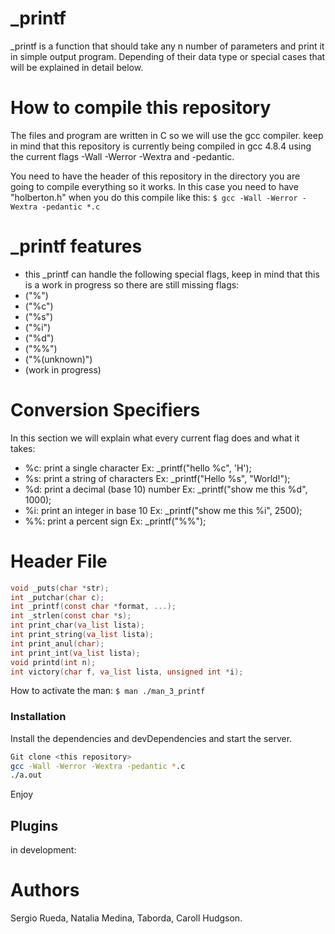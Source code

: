 # _printf


_printf is a function that should take any n number of parameters and print it in simple output program. Depending of their data type or special cases that will be explained in detail below. 

# How to compile this repository
The files  and program are written in C so we will use the gcc compiler. keep in mind that this repository is currently being compiled in gcc 4.8.4 using the current flags  -Wall -Werror -Wextra and -pedantic.

You need to have the header of this repository in the directory you are going to compile everything so it works. In this case you need to have "holberton.h" when you do this compile like this:
```$ gcc -Wall -Werror -Wextra -pedantic *.c```

# _printf features
- this _printf can handle the following special flags, keep in mind that this is a work in progress so there are still missing flags:
- ("%")
- ("%c")
- ("%s")
- ("%i")
- ("%d")
- ("%%")
- ("%(unknown)")
- (work in progress)
# Conversion Specifiers
In this section we will explain  what every current flag does and what it takes:
- %c: print a single character Ex: _printf("hello %c", 'H'); 
- %s: print a string of characters Ex: _printf("Hello %s", "World!"); 
- %d: print a decimal (base 10) number Ex: _printf("show me this %d", 1000); 
- %i: print an integer in base 10 Ex: _printf("show me this %i", 2500); 
- %%: print a percent sign Ex: _printf("%%"); 


# Header File
```C
void _puts(char *str);
int _putchar(char c);
int _printf(const char *format, ...);
int _strlen(const char *s);
int print_char(va_list lista);
int print_string(va_list lista);
int print_anul(char);
int print_int(va_list lista);
void printd(int n);
int victory(char f, va_list lista, unsigned int *i);
```
How to activate the man:
```$ man ./man_3_printf```


### Installation

Install the dependencies and devDependencies and start the server.

```sh
Git clone <this repository>
gcc -Wall -Werror -Wextra -pedantic *.c
./a.out
```
Enjoy
## Plugins
 in development:
# Authors
Sergio Rueda, Natalia Medina, Taborda, Caroll Hudgson.

